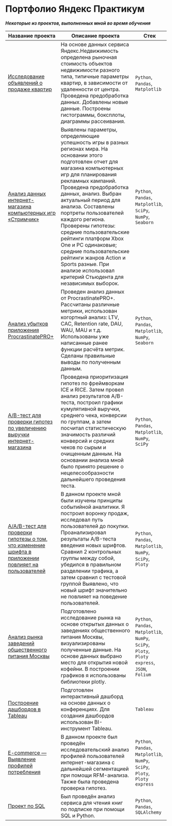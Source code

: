 # Портфолио Яндекс Практикум
***Некоторые из проектов, выполненных мной во время обучения***

| Название проекта | Описание проекта | Стек |
|----------|----------|----------|
|[Исследование объявлений о продаже квартир](https://github.com/izhblicz/Portfolio-YP/blob/main/Исследование%20объявлений%20о%20продаже%20квартир/Исследование%20объявлений%20о%20продаже%20квартир.md)|На основе данных сервиса Яндекс.Недвижимость определена рыночная стоимость объектов недвижимости разного типа, типичные параметры квартир, в зависимости от удаленности от центра. Проведена предобработка данных. Добавлены новые данные. Построены гистограммы, боксплоты, диаграммы рассеивания.|`Python`, `Pandas`, `Matplotlib`|
|[Анализ данных интернет-магазина компьютерных игр «Стримчик»](https://github.com/izhblicz/Portfolio-YP/blob/main/Анализ%20данных%20интернет-магазина%20компьютерных%20игр%20«Стримчик»/Анализ%20данных%20интернет-магазина%20компьютерных%20игр%20«Стримчик».md)|Выявлены параметры, определяющие успешность игры в разных регионах мира. На основании этого подготовлен отчет для магазина компьютерных игр для планирования рекламных кампаний. Проведена предобработка данных, анализ. Выбран актуальный период для анализа. Составлены портреты пользователей каждого региона. Проверены гипотезы: средние пользовательские рейтинги платформ Xbox One и PC одинаковые; средние пользовательские рейтинги жанров Action и Sports разные. При анализе использовал критерий Стьюдента для независимых выборок.|`Python`, `Pandas`, `Matplotlib`, `SciPy`, `NumPy`, `Seaborn`|
|[Анализ убытков приложения ProcrastinatePRO+](https://github.com/izhblicz/Portfolio-YP/blob/main/Анализ%20убытков%20приложения%20ProcrastinatePRO+/Анализ%20убытков%20приложения%20ProcrastinatePRO+.md)|Проведен анализ данных от ProcrastinatePRO+. Рассчитаны различные метрики, использован когортный анализ: LTV, CAC, Retention rate, DAU, WAU, MAU и т.д. Использованы уже написанные ранее функции расчёта метрик. Сделаны правильные выводы по полученным данным.|`Python`, `Pandas`, `Matplotlib`, `NumPy`, `Seaborn`|
|[A/B-тест для проверки гипотез по увеличению выручки интернет-магазина](https://github.com/izhblicz/Portfolio-YP/blob/main/AB-тест%20для%20проверки%20гипотез%20по%20увеличению%20выручки%20интернет-магазина/AB-тест%20для%20проверки%20гипотез%20по%20увеличению%20выручки%20интернет-магазина.md)|Проведена приоритизация гипотез по фреймворкам ICE и RICE. Затем провел анализ результатов A/B-теста, построил графики кумулятивной выручки, среднего чека, конверсии по группам, а затем посчитал статистическую значимость различий конверсий и средних чеков по сырым и очищенным данным. На основании анализа мной было принято решение о нецелесообразности дальнейшего проведения теста.|`Python`, `Pandas`, `Matplotlib`, `NumPy`, `SciPy`|
|[A/A/B-тест для проверки гипотезы о том, что изменение шрифта в приложении повлияет на пользователей](https://github.com/izhblicz/Portfolio-YP/blob/main/AAB-тест%20для%20проверки%20гипотезы%20о%20том%2C%20что%20изменение%20шрифта%20в%20приложении%20повлияет%20на%20пользователей/AAB-тест%20для%20проверки%20гипотезы%20о%20том%2C%20что%20изменение%20шрифта%20в%20приложении%20повлияет%20на%20пользователей.md)|В данном проекте мной были изучены принципы событийной аналитики. Я построил воронку продаж, исследовал путь пользователей до покупки. Проанализировал результаты A/B-теста введения новых шрифтов. Сравнил 2 контрольных группы между собой, убедился в правильном разделении трафика, а затем сравнил с тестовой группой Выявлено, что новый шрифт значительно не повлияет на поведение пользователей.|`Python`, `Pandas`, `Matplotlib`, `NumPy`, `SciPy`, `Ploty`|
|[Анализ рынка заведений общественного питания Москвы](https://github.com/izhblicz/Portfolio-YP/blob/main/Анализ%20рынка%20заведений%20общественного%20питания%20Москвы/Анализ%20рынка%20заведений%20общественного%20питания%20Москвы.md)|Подготовлено исследование рынка на основе открытых данных о заведениях общественного питания Москвы, визуализированы полученные данные. На основе данных выбрано место для открытия новой кофейни. В построении графиков я использованы библиотеки plotly. |`Python`, `Pandas`, `Matplotlib`, `NumPy`, `SciPy`, `Ploty`, `Ploty express`, `JSON`, `Folium`|
|[Построение дашбордов в Tableau](https://github.com/izhblicz/Portfolio-YP/blob/main/Построение%20дашбордов%20в%20Tableau/Построение%20дашбордов%20в%20Tableau.md)|Подготовлен интерактивный дашборд на основе данных о конференциях. Для создания дашбордов использован BI-инструмент Tableau.|`Tableau`|
|[E-commerce — Выявление профилей потребления](https://github.com/izhblicz/Portfolio-YP/blob/main/E-commerce%20—%20Выявление%20профилей%20потребления/E-commerce%20—%20Выявление%20профилей%20потребления.md)|В данном проекте был проведён исследовательский анализ профилей пользователей интернет-магазина с дальнейшей сегментацией при помощи RFM-анализа. Также была проведена проверка гипотез.|`Python`, `Pandas`, `Matplotlib`, `NumPy`, `SciPy`, `Ploty`, `Ploty express`|
|[Проект по SQL](https://github.com/izhblicz/Portfolio-YP/blob/main/Проект%20по%20SQL/Проект%20по%20SQL.md)|Был проведён анализ сервиса для чтения книг по подписке при помощи SQL и Python.|`Python`, `Pandas`, `SQLAlchemy`|
